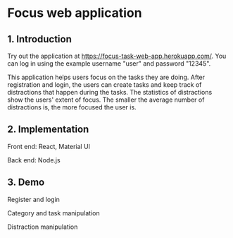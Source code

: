 # Focus web application
## 1. Introduction
Try out the application at https://focus-task-web-app.herokuapp.com/. You can log in using the example username "user" and password "12345".

This application helps users focus on the tasks they are doing. After registration and login, the users can create tasks and keep track of distractions that happen during the tasks. The statistics of distractions show the users' extent of focus. The smaller the average number of distractions is, the more focused the user is.


## 2. Implementation
Front end: React, Material UI

Back end: Node.js

## 3. Demo
Register and login

Category and task manipulation

Distraction manipulation